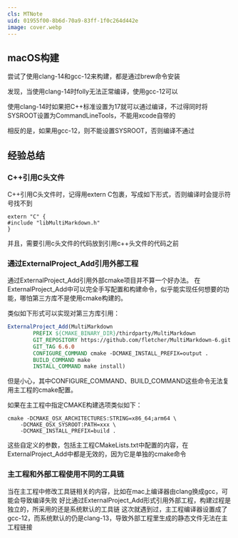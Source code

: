 ```yaml
---
cls: MTNote
uid: 01955f00-8b6d-70a9-83ff-1f0c264d442e
image: cover.webp
---
```


## macOS构建

尝试了使用clang-14和gcc-12来构建，都是通过brew命令安装

发现，当使用clang-14时folly无法正常编译，使用gcc-12可以

使用clang-14时如果把C++标准设置为17就可以通过编译，不过得同时将SYSROOT设置为CommandLineTools，不能用xcode自带的

相反的是，如果用gcc-12，则不能设置SYSROOT，否则编译不通过

## 经验总结

### C++引用C头文件

C++引用C头文件时，记得用extern C包裹，写成如下形式，否则编译时会提示符号找不到

```shell
extern "C" {
#include "libMultiMarkdown.h"
}
```

并且，需要引用c头文件的代码放到引用c++头文件的代码之前

### 通过ExternalProject_Add引用外部工程

通过ExternalProject_Add引用外部cmake项目并不算一个好办法。
在ExternalProject_Add中可以完全手写配置和构建命令，似乎能实现任何想要的功能，哪怕第三方库不是使用cmake构建的。

类似如下形式可以实现对第三方库引用：

```cmake
ExternalProject_Add(MultiMarkdown
        PREFIX ${CMAKE_BINARY_DIR}/thirdparty/MultiMarkdown
        GIT_REPOSITORY https://github.com/fletcher/MultiMarkdown-6.git
        GIT_TAG 6.6.0
        CONFIGURE_COMMAND cmake -DCMAKE_INSTALL_PREFIX=output .
        BUILD_COMMAND make
        INSTALL_COMMAND make install)
```

但是小心，其中CONFIGURE_COMMAND、BUILD_COMMAND这些命令无法复用主工程的cmake配置。

如果在主工程中指定CMAKE构建选项类似如下：

```shell
cmake -DCMAKE_OSX_ARCHITECTURES:STRING=x86_64;arm64 \
    -DCMAKE_OSX_SYSROOT:PATH=xxx \ 
    -DCMAKE_INSTALL_PREFIX=build .
```

这些自定义的参数，包括主工程CMakeLists.txt中配置的内容，在ExternalProject_Add中都是无效的，因为它是单独的cmake命令

### 主工程和外部工程使用不同的工具链

当在主工程中修改工具链相关的内容，比如在mac上编译器由clang换成gcc，可能会导致编译失败
好比通过ExternalProject_Add形式引用外部工程，构建过程是独立的，所采用的还是系统默认的工具链
这次就遇到过，主工程编译器设置成了gcc-12，而系统默认的仍是clang-13，导致外部工程里生成的静态文件无法在主工程链接
